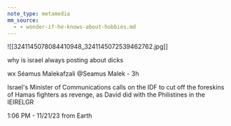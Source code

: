 ```yaml
---
note_type: metamedia
mm_source:
  - - wonder-if-he-knows-about-hobbies.md
---
```


![[3241145078084410948_3241145072539462762.jpg]]

why is israel always posting about dicks

wx Séamus Malekafzali @Seamus Malek - 3h

Israel's Minister of Communications calls on the
IDF to cut off the foreskins of Hamas fighters as
revenge, as David did with the Philistines in the
IEIRELGR

1:06 PM - 11/21/23 from Earth

